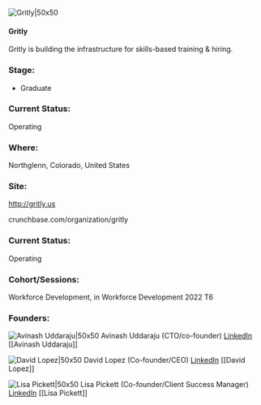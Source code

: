 

![Gritly|50x50](https://apimg.techstars.com/connect/images/image_files/6363edabd4edf5000896d12b/original/1618261809993.jpg)

#### Gritly
Gritly is building the infrastructure for skills-based training & hiring.

### Stage: 
 - Graduate 

### Current Status: 
Operating

### Where:
Northglenn, Colorado, United States

### Site:
http://gritly.us



crunchbase.com/organization/gritly

### Current Status: 
Operating

### Cohort/Sessions: 
Workforce Development, in Workforce Development 2022 T6

### Founders: 

![Avinash Uddaraju|50x50]() Avinash Uddaraju (CTO/co-founder) [LinkedIn](https://linkedin.com/in/v-uddaraju) [[Avinash Uddaraju]]

![David Lopez|50x50]() David Lopez (Co-founder/CEO) [LinkedIn](https://linkedin.com/in/david-g-lopez) [[David Lopez]]

![Lisa Pickett|50x50]() Lisa Pickett (Co-founder/Client Success Manager) [LinkedIn](https://linkedin.com/in/lisa-pickett) [[Lisa Pickett]]


